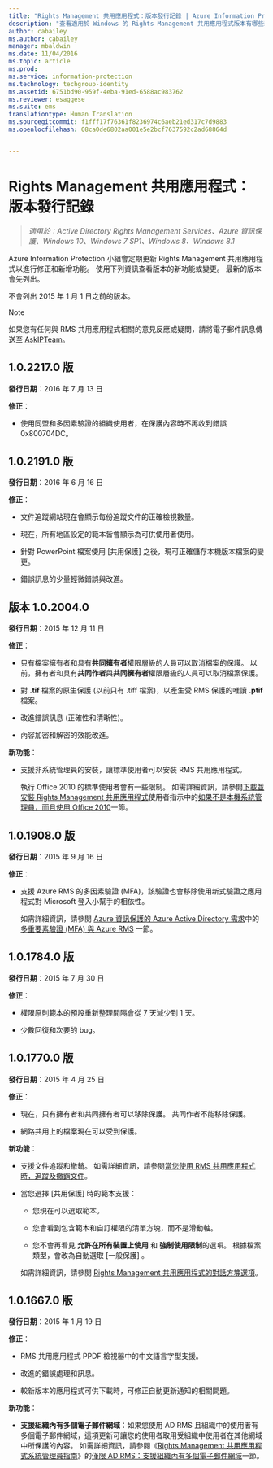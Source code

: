 ```yaml
---
title: "Rights Management 共用應用程式：版本發行記錄 | Azure Information Protection"
description: "查看適用於 Windows 的 Rights Management 共用應用程式版本有哪些新功能或變更。"
author: cabailey
ms.author: cabailey
manager: mbaldwin
ms.date: 11/04/2016
ms.topic: article
ms.prod: 
ms.service: information-protection
ms.technology: techgroup-identity
ms.assetid: 6751bd90-959f-4eba-91ed-6588ac983762
ms.reviewer: esaggese
ms.suite: ems
translationtype: Human Translation
ms.sourcegitcommit: f1fff17f76361f8236974c6aeb21ed317c7d9883
ms.openlocfilehash: 08ca0de6802aa001e5e2bcf7637592c2ad68864d


---
```


# <a name="rights-management-sharing-application-version-release-history"></a>Rights Management 共用應用程式：版本發行記錄

>*適用於︰Active Directory Rights Management Services、Azure 資訊保護、Windows 10、Windows 7 SP1、Windows 8、Windows 8.1*

Azure Information Protection 小組會定期更新 Rights Management 共用應用程式以進行修正和新增功能。 使用下列資訊查看版本的新功能或變更。 最新的版本會先列出。

不會列出 2015 年 1 月 1 日之前的版本。

> [!NOTE]
> 如果您有任何與 RMS 共用應用程式相關的意見反應或疑問，請將電子郵件訊息傳送至 [AskIPTeam](mailto:AskIPTeam@microsoft.com?subject=RMS%20sharing%20app:%20Feedback%20or%20question)。

## <a name="version-1022170"></a>1.0.2217.0 版

**發行日期**：2016 年 7 月 13 日

**修正**：

- 使用同盟和多因素驗證的組織使用者，在保護內容時不再收到錯誤 0x800704DC。



## <a name="version-1021910"></a>1.0.2191.0 版
**發行日期**：2016 年 6 月 16 日

**修正**：

- 文件追蹤網站現在會顯示每份追蹤文件的正確檢視數量。

- 現在，所有地區設定的範本皆會顯示為可供使用者使用。

- 針對 PowerPoint 檔案使用 [共用保護] 之後，現可正確儲存本機版本檔案的變更。

- 錯誤訊息的少量輕微錯誤與改進。


## <a name="version-1020040"></a>版本 1.0.2004.0
**發行日期**：2015 年 12 月 11 日

**修正**：

-   只有檔案擁有者和具有**共同擁有者**權限層級的人員可以取消檔案的保護。 以前，擁有者和具有**共同作者**與**共同擁有者**權限層級的人員可以取消檔案保護。

-   對 **.tif** 檔案的原生保護 (以前只有 .tiff 檔案)，以產生受 RMS 保護的唯讀 **.ptif** 檔案。

-   改進錯誤訊息 (正確性和清晰性)。

-   內容加密和解密的效能改進。

**新功能**：

-   支援非系統管理員的安裝，讓標準使用者可以安裝 RMS 共用應用程式。

    執行 Office 2010 的標準使用者會有一些限制。 如需詳細資訊，請參閱[下載並安裝 Rights Management 共用應用程式](install-sharing-app.md)使用者指示中的[如果不是本機系統管理員，而且使用 Office 2010](install-sharing-app.md#if-you-are-not-a-local-administrator-and-use-office-2010)一節。

## <a name="version-1019080"></a>1.0.1908.0 版
**發行日期**：2015 年 9 月 16 日

**修正**：

-   支援 Azure RMS 的多因素驗證 (MFA)，該驗證也會移除使用新式驗證之應用程式對 Microsoft 登入小幫手的相依性。

    如需詳細資訊，請參閱 [Azure 資訊保護的 Azure Active Directory 需求](../get-started/requirements-azure-ad.md)中的[多重要素驗證 (MFA) 與 Azure RMS](../get-started/requirements-azure-ad.md#multi-factor-authentication-mfa-and-azure-information-protection) 一節。

## <a name="version-1017840"></a>1.0.1784.0 版
**發行日期**：2015 年 7 月 30 日

**修正**：

-   權限原則範本的預設重新整理間隔會從 7 天減少到 1 天。

-   少數回復和次要的 bug。

## <a name="version-1017700"></a>1.0.1770.0 版
**發行日期**：2015 年 4 月 25 日

**修正**：

-   現在，只有擁有者和共同擁有者可以移除保護。 共同作者不能移除保護。

-   網路共用上的檔案現在可以受到保護。

**新功能**：

-   支援文件追蹤和撤銷。 如需詳細資訊，請參閱[當您使用 RMS 共用應用程式時，追蹤及撤銷文件](sharing-app-track-revoke.md)。

-   當您選擇 [共用保護] 時的範本支援：

    -   您現在可以選取範本。

    -   您會看到包含範本和自訂權限的清單方塊，而不是滑動軸。

    -   您不會再看見 **允許在所有裝置上使用** 和 **強制使用限制**的選項。 根據檔案類型，會改為自動選取 [一般保護]  。

    如需詳細資訊，請參閱 [Rights Management 共用應用程式的對話方塊選項](sharing-app-dialog-box.md)。

## <a name="version-1016670"></a>1.0.1667.0 版
**發行日期**：2015 年 1 月 19 日

**修正**：

-   RMS 共用應用程式 PPDF 檢視器中的中文語言字型支援。

-   改進的錯誤處理和訊息。

-   較新版本的應用程式可供下載時，可修正自動更新通知的相關問題。

**新功能**：

-   **支援組織內有多個電子郵件網域**：如果您使用 AD RMS 且組織中的使用者有多個電子郵件網域，這項更新可讓您的使用者取用受組織中使用者在其他網域中所保護的內容。 如需詳細資訊，請參閱《[Rights Management 共用應用程式系統管理員指南](sharing-app-admin-guide.md)》的[僅限 AD RMS：支援組織內有多個電子郵件網域](sharing-app-admin-guide.md#ad-rms-only-support-for-multiple-email-domains-within-your-organization)一節。




<!--HONumber=Nov16_HO1-->


